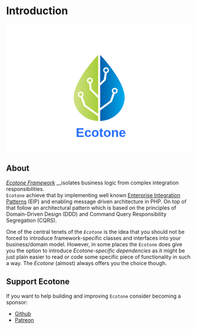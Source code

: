 # Introduction

![](.gitbook/assets/rsz_2vectorstock_21277268.png)

## About

[_Ecotone Framework_](https://github.com/ecotoneframework/ecotone) __isolates business logic from complex integration responsibilities.  
`Ecotone` achieve that by implementing well known [Enterprise Integration Patterns](https://www.enterpriseintegrationpatterns.com/) \(EIP\) and enabling message driven architecture in PHP. On top of that follow an architectural pattern which is based on the principles of Domain-Driven Design \(DDD\) and Command Query Responsibility Segregation \(CQRS\).  


One of the central tenets of the _`Ecotone`_ is the idea that you should not be forced to introduce framework-specific classes and interfaces into your business/domain model. However, in some places the `Ecotone` does give you the option to introduce _Ecotone-specific dependencies_ as it might be just plain easier to read or code some specific piece of functionality in such a way. The _Ecotone_ \(almost\) always offers you the choice though.

## Support Ecotone

If you want to help building and improving `Ecotone` consider becoming a sponsor:

* [Github](https://github.com/sponsors/dgafka)
* [Patreon](https://www.patreon.com/dgafka)

